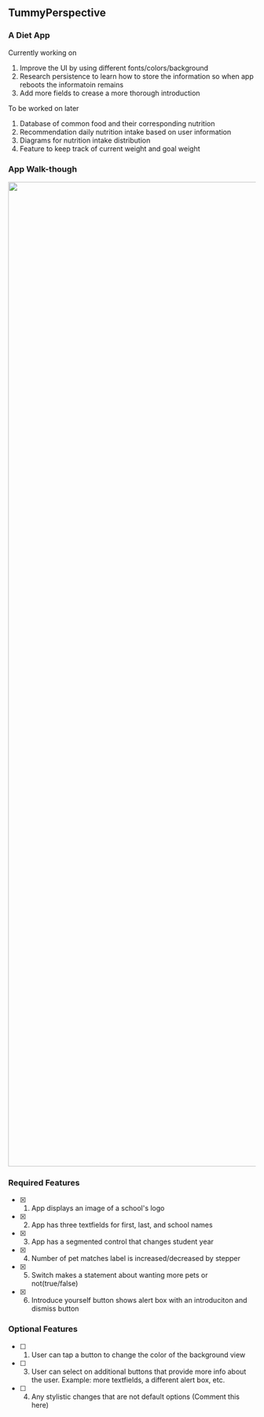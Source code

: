 ## TummyPerspective

### A Diet App

Currently working on
1. Improve the UI by using different fonts/colors/background
2. Research persistence to learn how to store the information so when app reboots the informatoin remains
3. Add more fields to crease a more thorough introduction

To be worked on later
1. Database of common food and their corresponding nutrition
2. Recommendation daily nutrition intake based on user information
3. Diagrams for nutrition intake distribution
4. Feature to keep track of current weight and goal weight

### App Walk-though

<img src="https://i.imgur.com/4uBNfAz.gif" width=2000><br> 

### Required Features

- [x] 1. App displays an image of a school's logo
- [x] 2. App has three textfields for first, last, and school names
- [x] 3. App has a segmented control that changes student year
- [x] 4. Number of pet matches label is increased/decreased by stepper
- [x] 5. Switch makes a statement about wanting more pets or not(true/false) 
- [x] 6. Introduce yourself button shows alert box with an introduciton and dismiss button

### Optional Features

- [ ] 1. User can tap a button to change the color of the background view
- [ ] 3. User can select on additional buttons that provide more info about the user. Example: more textfields, a different alert box, etc.
- [ ] 4. Any stylistic changes that are not default options (Comment this here)
